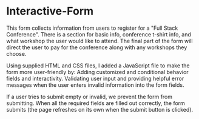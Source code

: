 # Interactive-Form

  This form collects information from users to register for a "Full Stack Conference". There is a section for basic info, conference t-shirt info, and what workshop the user would like to attend. The final part of the form will direct the user to pay for the conference along with any workshops they choose.

Using supplied HTML and CSS files, I added a JavaScript file to make the form more user-friendly by: Adding customized and conditional behavior fields and interactivity. Validating user input and providing helpful error messages when the user enters invalid information into the form fields.

If a user tries to submit empty or invalid, we prevent the form from submitting. When all the required fields are filled out correctly, the form submits (the page refreshes on its own when the submit button is clicked).
